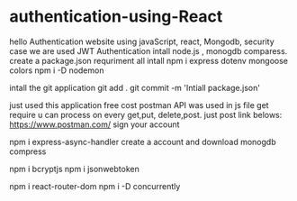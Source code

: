 # authentication-using-React

hello
Authentication website using javaScript, react, Mongodb,
security case we are used JWT Authentication 
intall node.js , monogdb comparess.
create a package.json 
requriment all intall 
npm i express dotenv mongoose colors 
npm i -D nodemon

intall the git application 
git add .
git commit -m 'Intiall package.json'

just used this application free cost 
postman API was used in js file get require u can process on every get,put, delete,post.
just post link belows:
https://www.postman.com/
sign your account 

npm i express-async-handler
create a account and download monogdb compress 

npm i bcryptjs
npm i jsonwebtoken 

npm i react-router-dom
npm i -D concurrently

